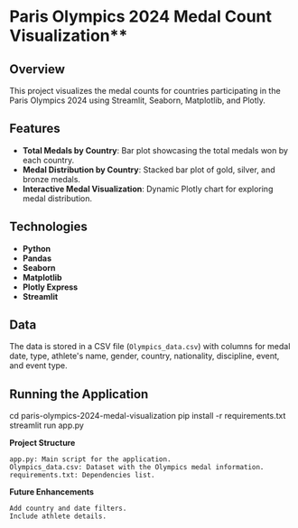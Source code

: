# Paris Olympics 2024 Medal Count Visualization**

## Overview
This project visualizes the medal counts for countries participating in the Paris Olympics 2024 using Streamlit, Seaborn, Matplotlib, and Plotly.

## Features
- **Total Medals by Country**: Bar plot showcasing the total medals won by each country.
- **Medal Distribution by Country**: Stacked bar plot of gold, silver, and bronze medals.
- **Interactive Medal Visualization**: Dynamic Plotly chart for exploring medal distribution.

## Technologies
- **Python**
- **Pandas**
- **Seaborn**
- **Matplotlib**
- **Plotly Express**
- **Streamlit**

## Data
The data is stored in a CSV file (`Olympics_data.csv`) with columns for medal date, type, athlete's name, gender, country, nationality, discipline, event, and event type.

## Running the Application
cd paris-olympics-2024-medal-visualization
pip install -r requirements.txt
streamlit run app.py

**Project Structure**

    app.py: Main script for the application.
    Olympics_data.csv: Dataset with the Olympics medal information.
    requirements.txt: Dependencies list.

**Future Enhancements**

    Add country and date filters.
    Include athlete details.
